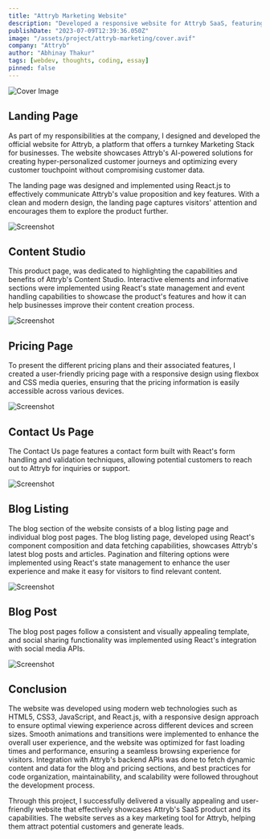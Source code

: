 ```yaml
---
title: "Attryb Marketing Website"
description: "Developed a responsive website for Attryb SaaS, featuring interactive components, smooth animations, and optimized performance to showcase their AI-powered Marketing Stack and deliver an exceptional user experience across devices."
publishDate: "2023-07-09T12:39:36.050Z"
image: "/assets/project/attryb-marketing/cover.avif"
company: "Attryb"
author: "Abhinay Thakur"
tags: [webdev, thoughts, coding, essay]
pinned: false
---
```


![Cover Image](/assets/project/attryb-marketing/cover.avif)

## Landing Page

As part of my responsibilities at the company, I designed and developed the official website for Attryb, a platform that offers a turnkey Marketing Stack for businesses. The website showcases Attryb's AI-powered solutions for creating hyper-personalized customer journeys and optimizing every customer touchpoint without compromising customer data.

The landing page was designed and implemented using React.js to effectively communicate Attryb's value proposition and key features. With a clean and modern design, the landing page captures visitors' attention and encourages them to explore the product further.

<p><img src="/assets/project/attryb-marketing/ss1.avif" alt="Screenshot" class="project-screenshot"></p>

## Content Studio

This product page, was dedicated to highlighting the capabilities and benefits of Attryb's Content Studio. Interactive elements and informative sections were implemented using React's state management and event handling capabilities to showcase the product's features and how it can help businesses improve their content creation process.

<p><img src="/assets/project/attryb-marketing/ss2.avif" alt="Screenshot" class="project-screenshot"></p>

## Pricing Page

To present the different pricing plans and their associated features, I created a user-friendly pricing page with a responsive design using flexbox and CSS media queries, ensuring that the pricing information is easily accessible across various devices.

<p><img src="/assets/project/attryb-marketing/ss3.avif" alt="Screenshot" class="project-screenshot"></p>

## Contact Us Page

The Contact Us page features a contact form built with React's form handling and validation techniques, allowing potential customers to reach out to Attryb for inquiries or support.

<p><img src="/assets/project/attryb-marketing/ss4.avif" alt="Screenshot" class="project-screenshot"></p>

## Blog Listing

The blog section of the website consists of a blog listing page and individual blog post pages. The blog listing page, developed using React's component composition and data fetching capabilities, showcases Attryb's latest blog posts and articles. Pagination and filtering options were implemented using React's state management to enhance the user experience and make it easy for visitors to find relevant content.

<p><img src="/assets/project/attryb-marketing/ss5.avif" alt="Screenshot" class="project-screenshot"></p>

## Blog Post

The blog post pages follow a consistent and visually appealing template, and social sharing functionality was implemented using React's integration with social media APIs.

<p><img src="/assets/project/attryb-marketing/ss6.avif" alt="Screenshot" class="project-screenshot"></p>

## Conclusion

The website was developed using modern web technologies such as HTML5, CSS3, JavaScript, and React.js, with a responsive design approach to ensure optimal viewing experience across different devices and screen sizes. Smooth animations and transitions were implemented to enhance the overall user experience, and the website was optimized for fast loading times and performance, ensuring a seamless browsing experience for visitors. Integration with Attryb's backend APIs was done to fetch dynamic content and data for the blog and pricing sections, and best practices for code organization, maintainability, and scalability were followed throughout the development process.

Through this project, I successfully delivered a visually appealing and user-friendly website that effectively showcases Attryb's SaaS product and its capabilities. The website serves as a key marketing tool for Attryb, helping them attract potential customers and generate leads.
